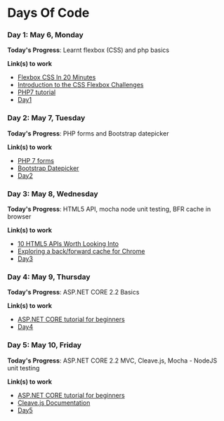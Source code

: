 # Days Of Code

### Day 1: May 6, Monday

**Today's Progress**: Learnt flexbox (CSS) and php basics

**Link(s) to work**
* [Flexbox CSS In 20 Minutes
](https://www.youtube.com/watch?v=JJSoEo8JSnc)
* [Introduction to the CSS Flexbox Challenges](https://learn.freecodecamp.org/responsive-web-design/css-flexbox/)
* [PHP7 tutorial](https://www.w3schools.com/php7)
* [Day1](/Day1)

### Day 2: May 7, Tuesday

**Today's Progress**: PHP forms and Bootstrap datepicker

**Link(s) to work**
* [PHP 7 forms](https://www.w3schools.com/php7/php7_form_validation.asp)
* [Bootstrap Datepicker](https://bootstrap-datepicker.readthedocs.io/en/latest/)
* [Day2](/Day2)

### Day 3: May 8, Wednesday

**Today's Progress**: HTML5 API, mocha node unit testing, BFR cache in browser

**Link(s) to work**
* [10 HTML5 APIs Worth Looking Into](https://www.sitepoint.com/10-html5-apis-worth-looking/)
* [Exploring a back/forward cache for Chrome](https://developers.google.com/web/updates/2019/02/back-forward-cache)
* [Day3](/Day3)

### Day 4: May 9, Thursday

**Today's Progress**: ASP.NET CORE 2.2 Basics

**Link(s) to work**
* [ASP.NET CORE tutorial for beginners](https://www.youtube.com/playlist?list=PL6n9fhu94yhVkdrusLaQsfERmL_Jh4XmU)
* [Day4](/Day4)

### Day 5: May 10, Friday

**Today's Progress**: ASP.NET CORE 2.2 MVC, Cleave.js, Mocha - NodeJS unit testing

**Link(s) to work**
* [ASP.NET CORE tutorial for beginners](https://www.youtube.com/playlist?list=PL6n9fhu94yhVkdrusLaQsfERmL_Jh4XmU)
* [Cleave.js Documentation](https://nosir.github.io/cleave.js/)
* [Day5](/Day5)